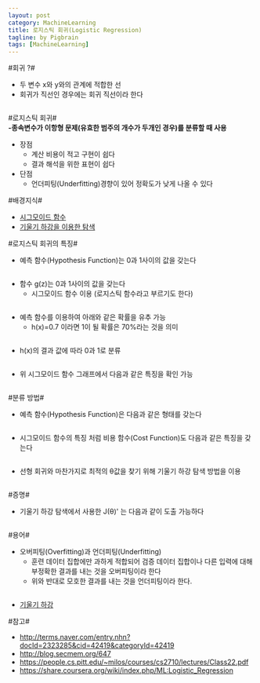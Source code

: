 ```yaml
---
layout: post
category: MachineLearning
title: 로지스틱 회귀(Logistic Regression)
tagline: by Pigbrain
tags: [MachineLearning]
---
```


<!--more-->

#회귀 ?#
* 두 변수 x와 y와의 관계에 적합한 선
* 회귀가 직선인 경우에는 회귀 직선이라 한다
<img src="/assets/themes/Snail/img/MachineLearning/LogisticRegression/regression.png" alt="">  

#로지스틱 회귀#   
**-종속변수가 이항형 문제(유효한 범주의 개수가 두개인 경우)를 분류할 때 사용**

* 장점
	* 계산 비용이 적고 구현이 쉽다
	* 결과 해석을 위한 표현이 쉽다
* 단점
	* 언더피팅(Underfitting)경향이 있어 정확도가 낮게 나올 수 있다 

#배경지식#
* [시그모이드 함수](http://pigbrain.github.io/math/2015/07/10/SigmoidFunction_on_Math/)  
* [기울기 하강을 이용한 탐색](http://pigbrain.github.io/machinelearning/2015/07/19/GradientDescent_on_MachineLearning/)  

  
#로지스틱 회귀의 특징#  
* 예측 함수(Hypothesis Function)는 0과 1사이의 값을 갖는다  
<img src="/assets/themes/Snail/img/MachineLearning/LogisticRegression/hypohesisFunction_range.png" alt="">    
    
* 함수 g(z)는 0과 1사이의 값을 갖는다  
	* 시그모이드 함수 이용 (로지스틱 함수라고 부르기도 한다)   
<img src="/assets/themes/Snail/img/MachineLearning/LogisticRegression/hypohesisFunction_Representation.png" alt="">   
  
* 예측 함수를 이용하여 아래와 같은 확률을 유추 가능  
	* h(x)=0.7 이라면 1이 될 확률은 70%라는 것을 의미  
<img src="/assets/themes/Snail/img/MachineLearning/LogisticRegression/hypohesisFunction_Probability.png" alt="">  
  
* h(x)의 결과 값에 따라 0과 1로 분류  
<img src="/assets/themes/Snail/img/MachineLearning/LogisticRegression/decisionBoundary_definition.png" alt="">
  
* 위 시그모이드 함수 그래프에서 다음과 같은 특징을 확인 가능
<img src="/assets/themes/Snail/img/MachineLearning/LogisticRegression/decisionBoundary_features.png" alt="">  
  
#분류 방법#  
* 예측 함수(Hypothesis Function)은 다음과 같은 형태를 갖는다  
<img src="/assets/themes/Snail/img/MachineLearning/LogisticRegression/costFunction.png" alt="">  
  
* 시그모이드 함수의 특징 처럼 비용 함수(Cost Function)도 다음과 같은 특징을 갖는다  
<img src="/assets/themes/Snail/img/MachineLearning/LogisticRegression/costFunction_features.png" alt="">  
  
* 선형 회귀와 마찬가지로 최적의 θ값을 찾기 위해 기울기 하강 탐색 방법을 이용  
<img src="/assets/themes/Snail/img/MachineLearning/LogisticRegression/gradient_descent.png" alt="">  
  
#증명#
* 기울기 하강 탐색에서 사용한 J(θ)' 는 다음과 같이 도출 가능하다  
<img src="/assets/themes/Snail/img/MachineLearning/LogisticRegression/proof.png" alt="">  


#용어#
* 오버피팅(Overfitting)과 언더피팅(Underfitting)
	* 훈련 데이터 집합에만 과하게 적합되어 검증 데이터 집합이나 다른 입력에 대해 부정확한 결과를 내는 것을 오버피팅이라 한다
	* 위와 반대로 모호한 결과를 내는 것을 언더피팅이라 한다.
<img src="/assets/themes/Snail/img/MachineLearning/LogisticRegression/overfitting_underfitting.png" alt="">
  
  
* [기울기 하강](https://ko.wikipedia.org/wiki/%EA%B2%BD%EC%82%AC_%ED%95%98%EA%B0%95%EB%B2%95)
  
#참고#
* http://terms.naver.com/entry.nhn?docId=2323285&cid=42419&categoryId=42419  
* http://blog.secmem.org/647  
* https://people.cs.pitt.edu/~milos/courses/cs2710/lectures/Class22.pdf  
* https://share.coursera.org/wiki/index.php/ML:Logistic_Regression
